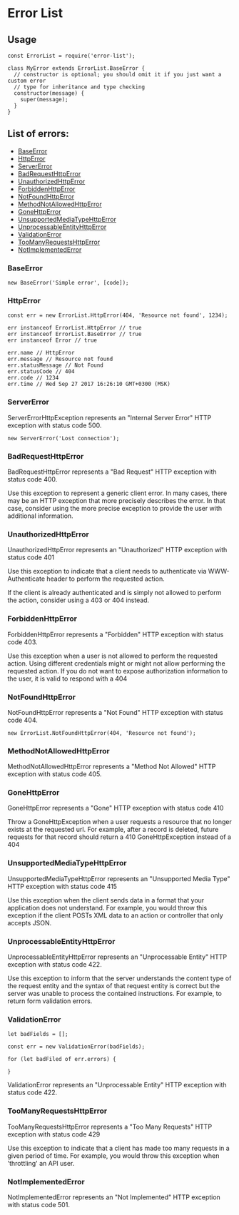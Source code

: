 # Error List

## Usage

    const ErrorList = require('error-list');
    
    class MyError extends ErrorList.BaseError {
      // constructor is optional; you should omit it if you just want a custom error
      // type for inheritance and type checking
      constructor(message) {
        super(message);
      }
    }
    
    
## List of errors:
* [BaseError](#BaseError)
* [HttpError](#HttpError)
* [ServerError](#ServerError)
* [BadRequestHttpError](#BadRequestHttpError)
* [UnauthorizedHttpError](#UnauthorizedHttpError)
* [ForbiddenHttpError](#ForbiddenHttpError)
* [NotFoundHttpError](#NotFoundHttpError)
* [MethodNotAllowedHttpError](#MethodNotAllowedHttpError)
* [GoneHttpError](#GoneHttpError)
* [UnsupportedMediaTypeHttpError](#UnsupportedMediaTypeHttpError)
* [UnprocessableEntityHttpError](#UnprocessableEntityHttpError)
* [ValidationError](#ValidationError)
* [TooManyRequestsHttpError](#TooManyRequestsHttpError)
* [NotImplementedError](#NotImplementedError)
   


### BaseError

    new BaseError('Simple error', [code]);
    
### HttpError

    const err = new ErrorList.HttpError(404, 'Resource not found', 1234);
    
    err instanceof ErrorList.HttpError // true
    err instanceof ErrorList.BaseError // true
    err instanceof Error // true
    
    err.name // HttpError
    err.message // Resource not found
    err.statusMessage // Not Found
    err.statusCode // 404
    err.code // 1234
    err.time // Wed Sep 27 2017 16:26:10 GMT+0300 (MSK)

### ServerError

ServerErrorHttpException represents an "Internal Server Error" HTTP exception with status code 500.

    new ServerError('Lost connection');

### BadRequestHttpError

BadRequestHttpError represents a "Bad Request" HTTP exception with status code 400.

Use this exception to represent a generic client error. In many cases, there may be an HTTP exception that more precisely describes the error. In that case, consider using the more precise exception to provide the user with additional information.

### UnauthorizedHttpError

UnauthorizedHttpError represents an "Unauthorized" HTTP exception with status code 401

Use this exception to indicate that a client needs to authenticate via WWW-Authenticate header to perform the requested action.

If the client is already authenticated and is simply not allowed to perform the action, consider using a 403 or 404 instead.

### ForbiddenHttpError

ForbiddenHttpError represents a "Forbidden" HTTP exception with status code 403.

Use this exception when a user is not allowed to perform the requested action. Using different credentials might or might not allow performing the requested action. If you do not want to expose authorization information to the user, it is valid to respond with a 404 

### NotFoundHttpError

NotFoundHttpError represents a "Not Found" HTTP exception with status code 404.

    new ErrorList.NotFoundHttpError(404, 'Resource not found');

### MethodNotAllowedHttpError

MethodNotAllowedHttpError represents a "Method Not Allowed" HTTP exception with status code 405.

### GoneHttpError

GoneHttpError represents a "Gone" HTTP exception with status code 410

Throw a GoneHttpException when a user requests a resource that no longer exists at the requested url. For example, after a record is deleted, future requests for that record should return a 410 GoneHttpException instead of a 404

### UnsupportedMediaTypeHttpError

UnsupportedMediaTypeHttpError represents an "Unsupported Media Type" HTTP exception with status code 415

Use this exception when the client sends data in a format that your application does not understand. For example, you would throw this exception if the client POSTs XML data to an action or controller that only accepts JSON.

### UnprocessableEntityHttpError
UnprocessableEntityHttpError represents an "Unprocessable Entity" HTTP exception with status code 422.

Use this exception to inform that the server understands the content type of the request entity and the syntax of that request entity is correct but the server was unable to process the contained instructions. For example, to return form validation errors.

### ValidationError

    let badFields = [];
    
    const err = new ValidationError(badFields);
    
    for (let badFiled of err.errors) {
        
    }
    
        
ValidationError represents an "Unprocessable Entity" HTTP exception with status code 422.


### TooManyRequestsHttpError

TooManyRequestsHttpError represents a "Too Many Requests" HTTP exception with status code 429

Use this exception to indicate that a client has made too many requests in a given period of time. For example, you would throw this exception when 'throttling' an API user.

### NotImplementedError

NotImplementedError represents an "Not Implemented" HTTP exception with status code 501.